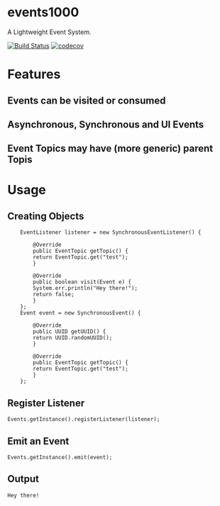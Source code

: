 # events1000
A Lightweight Event System.

[![Build Status](https://travis-ci.org/kerner1000/events1000.svg?branch=master)](https://travis-ci.org/kerner1000/events1000)
[![codecov](https://codecov.io/gh/kerner1000/events/branch/master/graph/badge.svg)](https://codecov.io/gh/kerner1000/events1000)

# Features
## Events can be visited or consumed
## Asynchronous, Synchronous and UI Events
## Event Topics may have (more generic) parent Topis


# Usage
## Creating Objects
```
	EventListener listener = new SynchronousEventListener() {

	    @Override
	    public EventTopic getTopic() {
		return EventTopic.get("test");
	    }

	    @Override
	    public boolean visit(Event e) {
		System.err.println("Hey there!");
		return false;
	    }
	};
	Event event = new SynchronousEvent() {

	    @Override
	    public UUID getUUID() {
		return UUID.randomUUID();
	    }

	    @Override
	    public EventTopic getTopic() {
		return EventTopic.get("test");
	    }
	};
```
## Register Listener
```
Events.getInstance().registerListener(listener);
```

## Emit an Event
```
Events.getInstance().emit(event);
```
## Output
```
Hey there!
```
